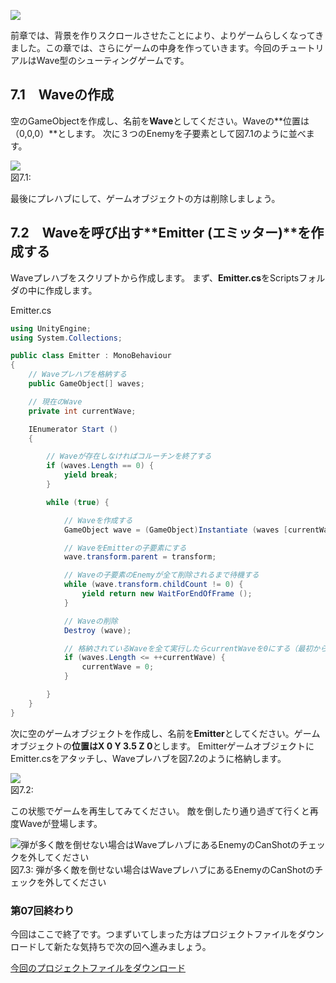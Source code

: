 

![](https://unity3d.com-jp-learn-tutorials.s3.amazonaws.com/2d-shooting-game/images/game/07/wave.png)



前章では、背景を作りスクロールさせたことにより、よりゲームらしくなってきました。この章では、さらにゲームの中身を作っていきます。今回のチュートリアルはWave型のシューティングゲームです。

7.1　Waveの作成
--------------------------------------

空のGameObjectを作成し、名前を**Wave**としてください。Waveの**位置は（0,0,0）**とします。
次に３つのEnemyを子要素として図7.1のように並べます。



![](https://unity3d.com-jp-learn-tutorials.s3.amazonaws.com/2d-shooting-game/images/game/07/create_wave.png)
<br/>図7.1:



最後にプレハブにして、ゲームオブジェクトの方は削除しましょう。

7.2　Waveを呼び出す**Emitter (エミッター)**を作成する
----------------------------------------------------------------------------

Waveプレハブをスクリプトから作成します。
まず、**Emitter.cs**をScriptsフォルダの中に作成します。



Emitter.cs

```cs
using UnityEngine;
using System.Collections;

public class Emitter : MonoBehaviour
{
    // Waveプレハブを格納する
    public GameObject[] waves;

    // 現在のWave
    private int currentWave;

    IEnumerator Start ()
    {

        // Waveが存在しなければコルーチンを終了する
        if (waves.Length == 0) {
            yield break;
        }

        while (true) {

            // Waveを作成する
            GameObject wave = (GameObject)Instantiate (waves [currentWave], transform.position, Quaternion.identity);

            // WaveをEmitterの子要素にする
            wave.transform.parent = transform;

            // Waveの子要素のEnemyが全て削除されるまで待機する
            while (wave.transform.childCount != 0) {
                yield return new WaitForEndOfFrame ();
            }

            // Waveの削除
            Destroy (wave);

            // 格納されているWaveを全て実行したらcurrentWaveを0にする（最初から -> ループ）
            if (waves.Length <= ++currentWave) {
                currentWave = 0;
            }

        }
    }
}
```



次に空のゲームオブジェクトを作成し、名前を**Emitter**としてください。ゲームオブジェクトの**位置はX
0 Y 3.5 Z 0**とします。
EmitterゲームオブジェクトにEmitter.csをアタッチし、Waveプレハブを図7.2のように格納します。



![](https://unity3d.com-jp-learn-tutorials.s3.amazonaws.com/2d-shooting-game/images/game/07/emitter_inspector.png)
<br/>図7.2:



この状態でゲームを再生してみてください。
敵を倒したり通り過ぎて行くと再度Waveが登場します。



![弾が多く敵を倒せない場合はWaveプレハブにあるEnemyのCanShotのチェックを外してください](https://unity3d.com-jp-learn-tutorials.s3.amazonaws.com/2d-shooting-game/images/game/07/play.png)
<br/>図7.3:
弾が多く敵を倒せない場合はWaveプレハブにあるEnemyのCanShotのチェックを外してください



### 第07回終わり

今回はここで終了です。つまずいてしまった方はプロジェクトファイルをダウンロードして新たな気持ちで次の回へ進みましょう。

[今回のプロジェクトファイルをダウンロード](https://unity3d.com-jp-learn-tutorials.s3.amazonaws.com/2d-shooting-game/project/game_07_ShootingGame.zip)
